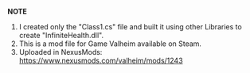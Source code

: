 <b>NOTE</b>

1. I created only the "Class1.cs" file and built it using other Libraries to create "InfiniteHealth.dll".
2. This is a mod file for Game Valheim available on Steam.
3. Uploaded in NexusMods: https://www.nexusmods.com/valheim/mods/1243
